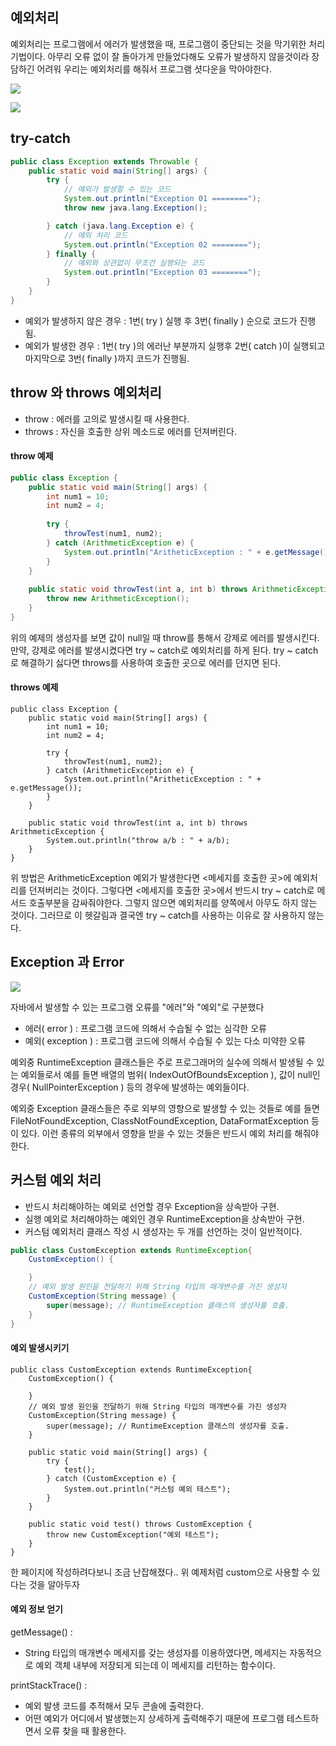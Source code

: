 ## 예외처리
예외처리는 프로그램에서 에러가 발생했을 때, 프로그램이 중단되는 것을 막기위한 처리 기법이다.
아무리 오류 없이 잘 돌아가게 만들었다해도 오류가 발생하지 않을것이라 장담하긴 어려워 우리는 예외처리를 해줘서 프로그램 셧다운을 막아야한다.

![](https://velog.velcdn.com/images/dymnam/post/48180efe-9ea2-4412-9fd2-af1636bfca1c/image.png)

![](https://velog.velcdn.com/images/dymnam/post/bf4d04bf-8041-47cb-b990-39276028a64b/image.png)


## try-catch
```java
public class Exception extends Throwable {
    public static void main(String[] args) {
        try {
            // 예외가 발생할 수 있는 코드
            System.out.println("Exception 01 ========");
            throw new java.lang.Exception();

        } catch (java.lang.Exception e) {
            // 예외 처리 코드
            System.out.println("Exception 02 ========");
        } finally {
            // 예외와 상관없이 무조건 실행되는 코드
            System.out.println("Exception 03 ========");
        }
    }
}
```

- 예외가 발생하지 않은 경우 : 1번( try ) 실행 후 3번( finally ) 순으로 코드가 진행됨.
- 예외가 발생한 경우 : 1번( try )의 에러난 부분까지 실행후 2번( catch )이 실행되고 마지막으로 3번( finally )까지 코드가 진행됨.

## throw 와 throws 예외처리
- throw : 에러를 고의로 발생시킬 때 사용한다.
- throws : 자신을 호출한 상위 메소드로 에러를 던져버린다.

#### throw 예제
```java
public class Exception {
    public static void main(String[] args) {
        int num1 = 10;
        int num2 = 4;
        
        try {
            throwTest(num1, num2);
        } catch (ArithmeticException e) {
            System.out.println("AritheticException : " + e.getMessage());
        }
    }
    
    public static void throwTest(int a, int b) throws ArithmeticException {
        throw new ArithmeticException();
    }
}

```
위의 예제의 생성자를 보면 값이 null일 때 throw를 통해서 강제로 에러를 발생시킨다.
만약, 강제로 에러를 발생시켰다면 try ~ catch로 예외처리를 하게 된다.
try ~ catch로 해결하기 싫다면 throws를 사용하여 호출한 곳으로 에러를 던지면 된다.

#### throws 예제
```
public class Exception {
    public static void main(String[] args) {
        int num1 = 10;
        int num2 = 4;

        try {
            throwTest(num1, num2);
        } catch (ArithmeticException e) {
            System.out.println("AritheticException : " + e.getMessage());
        }
    }

    public static void throwTest(int a, int b) throws ArithmeticException {
        System.out.println("throw a/b : " + a/b);
    }
}

```
위 방법은 ArithmeticException 예외가 발생한다면 <메세지를 호출한 곳>에 예외처리를 던져버리는 것이다.
그렇다면 <메세지를 호출한 곳>에서 반드시 try ~ catch로 메서드 호출부분을 감싸줘야한다.
그렇지 않으면 예외처리를 양쪽에서 아무도 하지 않는 것이다.
그러므로 이 헷갈림과 결국엔 try ~ catch를 사용하는 이유로 잘 사용하지 않는다.

## Exception 과 Error
![](https://velog.velcdn.com/images/dymnam/post/ddcbff3c-3a19-4938-92fd-27202ce630bf/image.png)

자바에서 발생할 수 있는 프로그램 오류를 "에러"와 "예외"로 구분했다
- 에러( error ) : 프로그램 코드에 의해서 수습될 수 없는 심각한 오류
- 예외( exception ) : 프로그램 코드에 의해서 수습될 수 있는 다소 미약한 오류

예외중 RuntimeException 클래스들은 주로 프로그래머의 실수에 의해서 발생될 수 있는 예외들로서 예를 들면 배열의 범위( IndexOutOfBoundsException ), 값이 null인 경우( NullPointerException ) 등의 경우에 발생하는 예외들이다.

예외중 Exception 클래스들은 주로 외부의 영향으로 발생할 수 있는 것들로 예를 들면 FileNotFoundException, ClassNotFoundException, DataFormatException 등이 있다. 이런 종류의 외부에서 영향을 받을 수 있는 것들은 반드시 예외 처리를 해줘야한다.

## 커스텀 예외 처리
- 반드시 처리해야하는 예외로 선언할 경우 Exception을 상속받아 구현.
- 실행 예외로 처리해야하는 예외인 경우 RuntimeException을 상속받아 구현.
- 커스텀 예외처리 클래스 작성 시 생성자는 두 개를 선언하는 것이 일반적이다.

```java
public class CustomException extends RuntimeException{
    CustomException() {

    }
    // 예외 발생 원인을 전달하기 위해 String 타입의 매개변수를 가진 생성자
    CustomException(String message) {
        super(message); // RuntimeException 클래스의 생성자를 호출.
    }
}
```

#### 예외 발생시키기
```
public class CustomException extends RuntimeException{
    CustomException() {

    }
    // 예외 발생 원인을 전달하기 위해 String 타입의 매개변수를 가진 생성자
    CustomException(String message) {
        super(message); // RuntimeException 클래스의 생성자를 호출.
    }

    public static void main(String[] args) {
        try {
            test();
        } catch (CustomException e) {
            System.out.println("커스텀 예외 테스트");
        }
    }
    
    public static void test() throws CustomException {
        throw new CustomException("예외 테스트");
    }
}
```

한 페이지에 작성하려다보니 조금 난잡해졌다..
위 예제처럼 custom으로 사용할 수 있다는 것을 알아두자

#### 예외 정보 얻기
getMessage() :
- String 타입의 매개변수 메세지를 갖는 생성자를 이용하였다면, 메세지는 자동적으로 예외 객체 내부에 저장되게 되는데 이 메세지를 리턴하는 함수이다.

printStackTrace() :
- 예외 발생 코드를 추적해서 모두 콘솔에 출력한다.
- 어떤 예외가 어디에서 발생했는지 상세하게 출력해주기 때문에 프로그램 테스트하면서 오류 찾을 때 활용한다.
